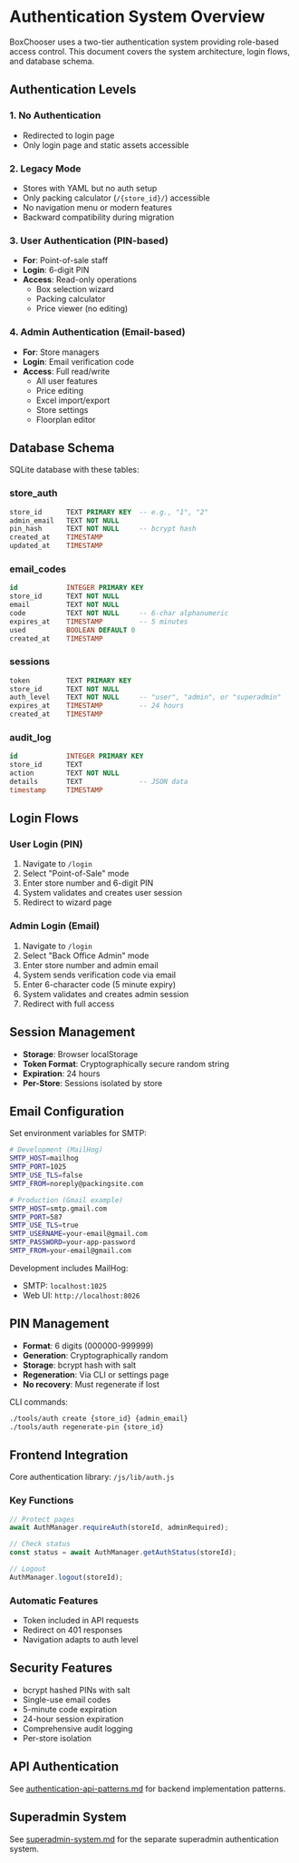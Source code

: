 # Authentication System Overview

BoxChooser uses a two-tier authentication system providing role-based access control. This document covers the system architecture, login flows, and database schema.

## Authentication Levels

### 1. No Authentication
- Redirected to login page
- Only login page and static assets accessible

### 2. Legacy Mode
- Stores with YAML but no auth setup
- Only packing calculator (`/{store_id}/`) accessible
- No navigation menu or modern features
- Backward compatibility during migration

### 3. User Authentication (PIN-based)
- **For**: Point-of-sale staff
- **Login**: 6-digit PIN
- **Access**: Read-only operations
  - Box selection wizard
  - Packing calculator
  - Price viewer (no editing)

### 4. Admin Authentication (Email-based)
- **For**: Store managers
- **Login**: Email verification code
- **Access**: Full read/write
  - All user features
  - Price editing
  - Excel import/export
  - Store settings
  - Floorplan editor

## Database Schema

SQLite database with these tables:

### store_auth
```sql
store_id      TEXT PRIMARY KEY  -- e.g., "1", "2"
admin_email   TEXT NOT NULL
pin_hash      TEXT NOT NULL     -- bcrypt hash
created_at    TIMESTAMP
updated_at    TIMESTAMP
```

### email_codes
```sql
id            INTEGER PRIMARY KEY
store_id      TEXT NOT NULL
email         TEXT NOT NULL
code          TEXT NOT NULL     -- 6-char alphanumeric
expires_at    TIMESTAMP         -- 5 minutes
used          BOOLEAN DEFAULT 0
created_at    TIMESTAMP
```

### sessions
```sql
token         TEXT PRIMARY KEY
store_id      TEXT NOT NULL
auth_level    TEXT NOT NULL     -- "user", "admin", or "superadmin"
expires_at    TIMESTAMP         -- 24 hours
created_at    TIMESTAMP
```

### audit_log
```sql
id            INTEGER PRIMARY KEY
store_id      TEXT
action        TEXT NOT NULL
details       TEXT              -- JSON data
timestamp     TIMESTAMP
```

## Login Flows

### User Login (PIN)
1. Navigate to `/login`
2. Select "Point-of-Sale" mode
3. Enter store number and 6-digit PIN
4. System validates and creates user session
5. Redirect to wizard page

### Admin Login (Email)
1. Navigate to `/login`
2. Select "Back Office Admin" mode
3. Enter store number and admin email
4. System sends verification code via email
5. Enter 6-character code (5 minute expiry)
6. System validates and creates admin session
7. Redirect with full access

## Session Management

- **Storage**: Browser localStorage
- **Token Format**: Cryptographically secure random string
- **Expiration**: 24 hours
- **Per-Store**: Sessions isolated by store

## Email Configuration

Set environment variables for SMTP:

```bash
# Development (MailHog)
SMTP_HOST=mailhog
SMTP_PORT=1025
SMTP_USE_TLS=false
SMTP_FROM=noreply@packingsite.com

# Production (Gmail example)
SMTP_HOST=smtp.gmail.com
SMTP_PORT=587
SMTP_USE_TLS=true
SMTP_USERNAME=your-email@gmail.com
SMTP_PASSWORD=your-app-password
SMTP_FROM=your-email@gmail.com
```

Development includes MailHog:
- SMTP: `localhost:1025`
- Web UI: `http://localhost:8026`

## PIN Management

- **Format**: 6 digits (000000-999999)
- **Generation**: Cryptographically random
- **Storage**: bcrypt hash with salt
- **Regeneration**: Via CLI or settings page
- **No recovery**: Must regenerate if lost

CLI commands:
```bash
./tools/auth create {store_id} {admin_email}
./tools/auth regenerate-pin {store_id}
```

## Frontend Integration

Core authentication library: `/js/lib/auth.js`

### Key Functions
```javascript
// Protect pages
await AuthManager.requireAuth(storeId, adminRequired);

// Check status
const status = await AuthManager.getAuthStatus(storeId);

// Logout
AuthManager.logout(storeId);
```

### Automatic Features
- Token included in API requests
- Redirect on 401 responses
- Navigation adapts to auth level

## Security Features

- bcrypt hashed PINs with salt
- Single-use email codes
- 5-minute code expiration
- 24-hour session expiration
- Comprehensive audit logging
- Per-store isolation

## API Authentication

See [authentication-api-patterns.md](authentication-api-patterns.md) for backend implementation patterns.

## Superadmin System

See [superadmin-system.md](superadmin-system.md) for the separate superadmin authentication system.